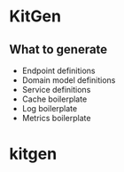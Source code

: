 # KitGen

## What to generate

- Endpoint definitions
- Domain model definitions
- Service definitions
- Cache boilerplate
- Log boilerplate
- Metrics boilerplate
# kitgen
